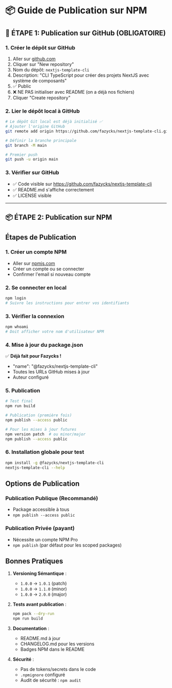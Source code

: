 # 📦 Guide de Publication sur NPM

## 🐙 ÉTAPE 1: Publication sur GitHub (OBLIGATOIRE)

### 1. Créer le dépôt sur GitHub

1. Aller sur [github.com](https://github.com)
2. Cliquer sur "New repository"
3. Nom du dépôt: `nextjs-template-cli`
4. Description: "CLI TypeScript pour créer des projets NextJS avec système de composants"
5. ✅ Public
6. ❌ NE PAS initialiser avec README (on a déjà nos fichiers)
7. Cliquer "Create repository"

### 2. Lier le dépôt local à GitHub

```bash
# Le dépôt Git local est déjà initialisé ✅
# Ajouter l'origine GitHub
git remote add origin https://github.com/fazycks/nextjs-template-cli.git

# Définir la branche principale
git branch -M main

# Premier push
git push -u origin main
```

### 3. Vérifier sur GitHub

-   ✅ Code visible sur https://github.com/fazycks/nextjs-template-cli
-   ✅ README.md s'affiche correctement
-   ✅ LICENSE visible

---

## 📦 ÉTAPE 2: Publication sur NPM

## Étapes de Publication

### 1. Créer un compte NPM

-   Aller sur [npmjs.com](https://www.npmjs.com)
-   Créer un compte ou se connecter
-   Confirmer l'email si nouveau compte

### 2. Se connecter en local

```bash
npm login
# Suivre les instructions pour entrer vos identifiants
```

### 3. Vérifier la connexion

```bash
npm whoami
# Doit afficher votre nom d'utilisateur NPM
```

### 4. Mise à jour du package.json

✅ **Déjà fait pour Fazycks !**

-   "name": "@fazycks/nextjs-template-cli"
-   Toutes les URLs GitHub mises à jour
-   Auteur configuré

### 5. Publication

```bash
# Test final
npm run build

# Publication (première fois)
npm publish --access public

# Pour les mises à jour futures
npm version patch  # ou minor/major
npm publish --access public
```

### 6. Installation globale pour test

```bash
npm install -g @fazycks/nextjs-template-cli
nextjs-template-cli --help
```

## Options de Publication

### Publication Publique (Recommandé)

-   Package accessible à tous
-   `npm publish --access public`

### Publication Privée (payant)

-   Nécessite un compte NPM Pro
-   `npm publish` (par défaut pour les scoped packages)

## Bonnes Pratiques

1. **Versioning Sémantique** :

    - `1.0.0` → `1.0.1` (patch)
    - `1.0.0` → `1.1.0` (minor)
    - `1.0.0` → `2.0.0` (major)

2. **Tests avant publication** :

    ```bash
    npm pack --dry-run
    npm run build
    ```

3. **Documentation** :

    - README.md à jour
    - CHANGELOG.md pour les versions
    - Badges NPM dans le README

4. **Sécurité** :
    - Pas de tokens/secrets dans le code
    - `.npmignore` configuré
    - Audit de sécurité : `npm audit`
